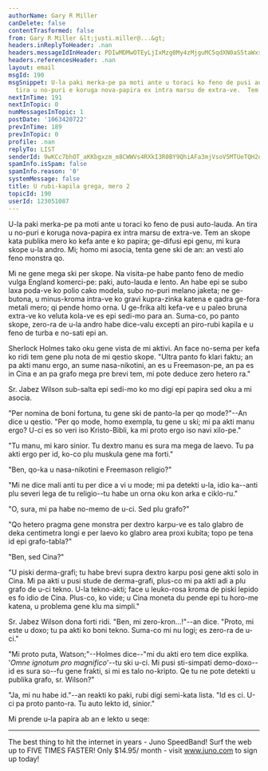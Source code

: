 ```yaml
---
authorName: Gary R Miller
canDelete: false
contentTrasformed: false
from: Gary R Miller &lt;justi.miller@...&gt;
headers.inReplyToHeader: .nan
headers.messageIdInHeader: PDIwMDMwOTEyLjIxMzg0My4zMjguMC5qdXN0aS5taWxsZXJAanVuby5jb20+
headers.referencesHeader: .nan
layout: email
msgId: 190
msgSnippet: U-la paki merka-pe pa moti ante u toraci ko feno de pusi auto-lauda.  An
  tira u no-puri e koruga nova-papira ex intra marsu de extra-ve.  Tem an skope kata
nextInTime: 191
nextInTopic: 0
numMessagesInTopic: 1
postDate: '1063420722'
prevInTime: 189
prevInTopic: 0
profile: .nan
replyTo: LIST
senderId: 9wKCc7bhOT_aKKbgxzm_m8CWWVs4RXkI3R0BY9QhiAFa3mjVsoV5MTUeTQH2qdz4M8RiL774hv9Ye2j9-gq-yHcuCyLOKVdHEAAaWw
spamInfo.isSpam: false
spamInfo.reason: '0'
systemMessage: false
title: U rubi-kapila grega, mero 2
topicId: 190
userId: 123051087
---
```


U-la paki merka-pe pa moti ante u toraci ko feno de pusi auto-lauda.  An
tira u no-puri e koruga nova-papira ex intra marsu de extra-ve.  Tem an
skope kata publika mero ko kefa ante e ko papira; ge-difusi epi genu, mi
kura skope u-la andro.  Mi; homo mi asocia, tenta gene ski de an: an
vesti alo feno monstra qo.

Mi ne gene mega ski per skope.  Na visita-pe habe panto feno de medio
vulga England komerci-pe: paki, auto-lauda e lento.  An habe epi se subo
laxa poda-ve ko polio cako modela, subo no-puri melano jaketa; ne
ge-butona, u minus-kroma intra-ve ko gravi kupra-zinka katena e qadra
ge-fora metali mero; qi pende homo orna.  U ge-frika alti kefa-ve e u
paleo bruna extra-ve  ko veluta kola-ve es epi sedi-mo para an.  Suma-co,
po panto skope, zero-ra de u-la andro habe dice-valu excepti an piro-rubi
kapila e u feno de turba e no-sati epi an.

Sherlock Holmes tako oku gene vista de mi aktivi.  An face no-sema per
kefa ko ridi tem gene plu nota de mi qestio skope.  "Ultra panto fo klari
faktu; an pa akti manu ergo, an sume nasa-nikotini, an es u Freemason-pe,
an pa es in Cina e an pa grafo mega pre brevi tem, mi pote deduce zero
hetero ra."

Sr. Jabez Wilson sub-salta epi sedi-mo ko mo digi epi papira sed oku a mi
asocia.

"Per nomina de boni fortuna, tu gene ski de panto-la per qo mode?"--An
dice u qestio.  "Per qo mode, homo exempla, tu gene u ski; mi pa akti
manu ergo?  U-ci es so veri iso Kristo-Bibli, ka mi proto ergo iso navi
xilo-pe."

"Tu manu, mi karo sinior.  Tu dextro manu es sura ma mega de laevo.  Tu
pa akti ergo per id, ko-co plu muskula gene ma forti."

"Ben, qo-ka u nasa-nikotini e Freemason religio?"

"Mi ne dice mali anti tu per dice a vi u mode; mi pa detekti u-la, idio
ka--anti plu severi lega de tu religio--tu habe un orna oku kon arka e
ciklo-ru."

"O, sura, mi pa habe no-memo de u-ci.  Sed plu grafo?"

"Qo hetero pragma gene monstra per dextro karpu-ve es talo glabro de deka
centimetra longi e per laevo ko glabro area proxi kubita; topo pe tena id
epi grafo-tabla?"

"Ben, sed Cina?"

"U piski derma-grafi; tu habe brevi supra dextro karpu posi gene akti
solo in Cina.  Mi pa akti u pusi stude de derma-grafi, plus-co mi pa akti
adi a plu grafo de u-ci tekno.  U-la tekno-akti; face u leuko-rosa kroma
de piski lepido es fo idio de Cina.  Plus-co, ko vide; u Cina moneta du
pende epi tu horo-me katena, u problema gene klu ma simpli."

Sr. Jabez Wilson dona forti ridi.  "Ben, mi zero-kron...!"--an dice. 
"Proto, mi este u doxo; tu pa akti ko boni tekno.  Suma-co mi nu logi; es
zero-ra de u-ci."

"Mi proto puta, Watson;"--Holmes dice--"mi du akti ero tem dice explika. 
'_Omne ignotum pro magnifico_'--tu ski u-ci.  Mi pusi sti-simpati
demo-doxo--id es sura so--fu gene frakti, si mi es talo no-kripto.  Qe tu
ne pote detekti u publika grafo, sr. Wilson?"

"Ja, mi nu habe id."--an reakti ko paki, rubi digi semi-kata lista.  "Id
es ci.  U-ci pa proto panto-ra.  Tu auto lekto id, sinior."

Mi prende u-la papira ab an e lekto u seqe:

________________________________________________________________
The best thing to hit the internet in years - Juno SpeedBand!
Surf the web up to FIVE TIMES FASTER!
Only $14.95/ month - visit www.juno.com to sign up today!


